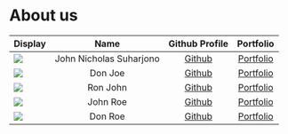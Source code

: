 # About us

Display |          Name           | Github Profile | Portfolio 
--------|:-----------------------:|:--------------:|:---------:
![](https://via.placeholder.com/100.png?text=Photo) | John Nicholas Suharjono | [Github](https://github.com/johnsuharjono) | [Portfolio](docs/team/johndoe.md)
![](https://via.placeholder.com/100.png?text=Photo) |         Don Joe         | [Github](https://github.com/) | [Portfolio](docs/team/johndoe.md)
![](https://via.placeholder.com/100.png?text=Photo) |        Ron John         | [Github](https://github.com/) | [Portfolio](docs/team/johndoe.md)
![](https://via.placeholder.com/100.png?text=Photo) |        John Roe         | [Github](https://github.com/) | [Portfolio](docs/team/johndoe.md)
![](https://via.placeholder.com/100.png?text=Photo) |         Don Roe         | [Github](https://github.com/) | [Portfolio](docs/team/johndoe.md)
